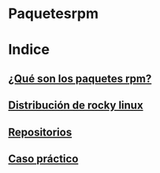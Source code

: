 # Paquetesrpm
# Indice
## [¿Qué son los paquetes rpm?](Paquetesrpm.md)

## [Distribución de rocky linux](distribucion.md)

## [Repositorios](repositorios.md)

## [Caso práctico](caso_practico.md)
